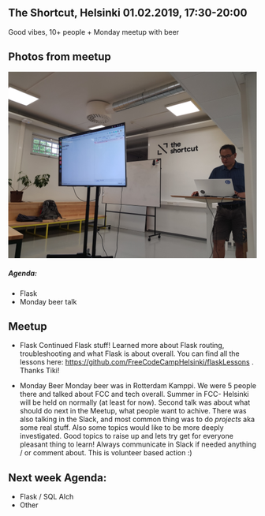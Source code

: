 ## The Shortcut, Helsinki 01.02.2019, 17:30-20:00
Good vibes, 10+ people + Monday meetup with beer

## Photos from meetup

![Photo](/img/2019-05-24.jpg)


##### Agenda:
- Flask
- Monday beer talk


## Meetup
* Flask
    Continued Flask stuff! Learned more about Flask routing, troubleshooting and what Flask is about overall. You can find all the lessons here: https://github.com/FreeCodeCampHelsinki/flaskLessons . Thanks Tiki!


* Monday Beer
    Monday beer was in Rotterdam Kamppi. We were 5 people there and talked about FCC and tech overall. Summer in FCC- Helsinki will be held on normally (at least for now). Second talk was about what should do next in the Meetup, what people want to achive. There was also talking in the Slack, and most common thing was to do _projects_ aka some real stuff. Also some topics would like to be more deeply investigated. Good topics to raise up and lets try get for everyone pleasant thing to learn! Always communicate in Slack if needed anything / or comment about. This is volunteer based action :)

    

## Next week Agenda:
- Flask / SQL Alch
- Other